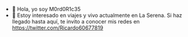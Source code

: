 - 👋 Hola, yo soy M0rd0R1c35
- 👀 Estoy interesado en viajes y vivo actualmente en La Serena.
Si haz llegado hasta aquí, te invito a conocer mis redes en https://twitter.com/Ricardo60677819

